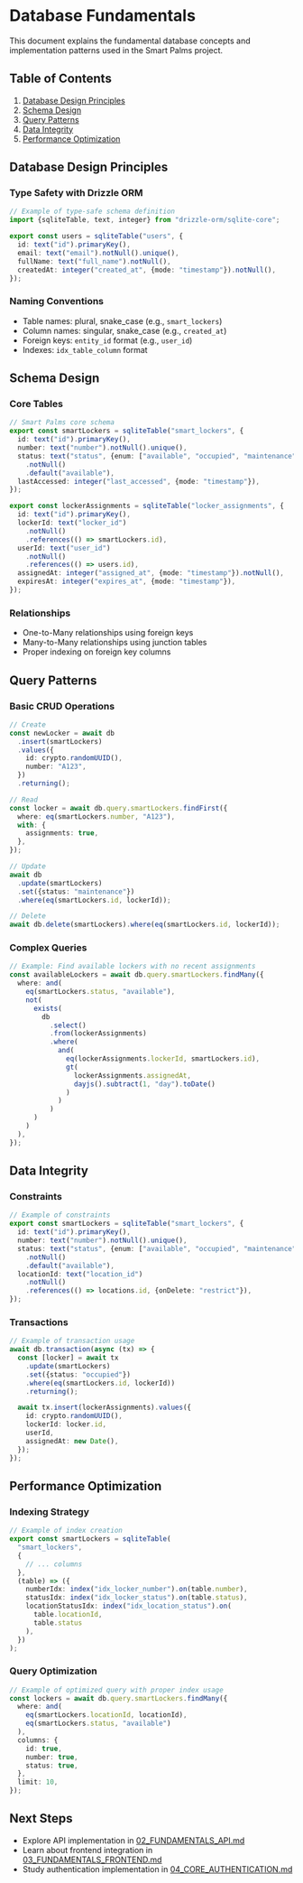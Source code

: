 # Database Fundamentals

This document explains the fundamental database concepts and implementation patterns used in the Smart Palms project.

## Table of Contents

1. [Database Design Principles](#database-design-principles)
2. [Schema Design](#schema-design)
3. [Query Patterns](#query-patterns)
4. [Data Integrity](#data-integrity)
5. [Performance Optimization](#performance-optimization)

## Database Design Principles

### Type Safety with Drizzle ORM

```typescript
// Example of type-safe schema definition
import {sqliteTable, text, integer} from "drizzle-orm/sqlite-core";

export const users = sqliteTable("users", {
  id: text("id").primaryKey(),
  email: text("email").notNull().unique(),
  fullName: text("full_name").notNull(),
  createdAt: integer("created_at", {mode: "timestamp"}).notNull(),
});
```

### Naming Conventions

- Table names: plural, snake_case (e.g., `smart_lockers`)
- Column names: singular, snake_case (e.g., `created_at`)
- Foreign keys: `entity_id` format (e.g., `user_id`)
- Indexes: `idx_table_column` format

## Schema Design

### Core Tables

```typescript
// Smart Palms core schema
export const smartLockers = sqliteTable("smart_lockers", {
  id: text("id").primaryKey(),
  number: text("number").notNull().unique(),
  status: text("status", {enum: ["available", "occupied", "maintenance"]})
    .notNull()
    .default("available"),
  lastAccessed: integer("last_accessed", {mode: "timestamp"}),
});

export const lockerAssignments = sqliteTable("locker_assignments", {
  id: text("id").primaryKey(),
  lockerId: text("locker_id")
    .notNull()
    .references(() => smartLockers.id),
  userId: text("user_id")
    .notNull()
    .references(() => users.id),
  assignedAt: integer("assigned_at", {mode: "timestamp"}).notNull(),
  expiresAt: integer("expires_at", {mode: "timestamp"}),
});
```

### Relationships

- One-to-Many relationships using foreign keys
- Many-to-Many relationships using junction tables
- Proper indexing on foreign key columns

## Query Patterns

### Basic CRUD Operations

```typescript
// Create
const newLocker = await db
  .insert(smartLockers)
  .values({
    id: crypto.randomUUID(),
    number: "A123",
  })
  .returning();

// Read
const locker = await db.query.smartLockers.findFirst({
  where: eq(smartLockers.number, "A123"),
  with: {
    assignments: true,
  },
});

// Update
await db
  .update(smartLockers)
  .set({status: "maintenance"})
  .where(eq(smartLockers.id, lockerId));

// Delete
await db.delete(smartLockers).where(eq(smartLockers.id, lockerId));
```

### Complex Queries

```typescript
// Example: Find available lockers with no recent assignments
const availableLockers = await db.query.smartLockers.findMany({
  where: and(
    eq(smartLockers.status, "available"),
    not(
      exists(
        db
          .select()
          .from(lockerAssignments)
          .where(
            and(
              eq(lockerAssignments.lockerId, smartLockers.id),
              gt(
                lockerAssignments.assignedAt,
                dayjs().subtract(1, "day").toDate()
              )
            )
          )
      )
    )
  ),
});
```

## Data Integrity

### Constraints

```typescript
// Example of constraints
export const smartLockers = sqliteTable("smart_lockers", {
  id: text("id").primaryKey(),
  number: text("number").notNull().unique(),
  status: text("status", {enum: ["available", "occupied", "maintenance"]})
    .notNull()
    .default("available"),
  locationId: text("location_id")
    .notNull()
    .references(() => locations.id, {onDelete: "restrict"}),
});
```

### Transactions

```typescript
// Example of transaction usage
await db.transaction(async (tx) => {
  const [locker] = await tx
    .update(smartLockers)
    .set({status: "occupied"})
    .where(eq(smartLockers.id, lockerId))
    .returning();

  await tx.insert(lockerAssignments).values({
    id: crypto.randomUUID(),
    lockerId: locker.id,
    userId,
    assignedAt: new Date(),
  });
});
```

## Performance Optimization

### Indexing Strategy

```typescript
// Example of index creation
export const smartLockers = sqliteTable(
  "smart_lockers",
  {
    // ... columns
  },
  (table) => ({
    numberIdx: index("idx_locker_number").on(table.number),
    statusIdx: index("idx_locker_status").on(table.status),
    locationStatusIdx: index("idx_location_status").on(
      table.locationId,
      table.status
    ),
  })
);
```

### Query Optimization

```typescript
// Example of optimized query with proper index usage
const lockers = await db.query.smartLockers.findMany({
  where: and(
    eq(smartLockers.locationId, locationId),
    eq(smartLockers.status, "available")
  ),
  columns: {
    id: true,
    number: true,
    status: true,
  },
  limit: 10,
});
```

## Next Steps

- Explore API implementation in [02_FUNDAMENTALS_API.md](./02_FUNDAMENTALS_API.md)
- Learn about frontend integration in [03_FUNDAMENTALS_FRONTEND.md](./03_FUNDAMENTALS_FRONTEND.md)
- Study authentication implementation in [04_CORE_AUTHENTICATION.md](./04_CORE_AUTHENTICATION.md)
